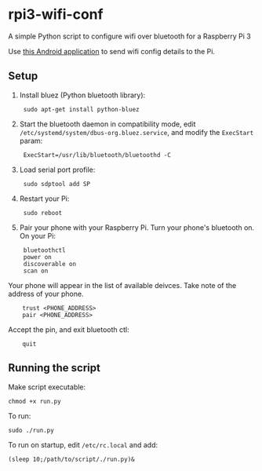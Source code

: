 # rpi3-wifi-conf
A simple Python script to configure wifi over bluetooth for a Raspberry Pi 3

Use [this Android application](https://github.com/Jobava/rpi3-wifi-conf-android) to send wifi config details to the Pi.


## Setup

1. Install bluez (Python bluetooth library):

        sudo apt-get install python-bluez


2. Start the bluetooth daemon in compatibility mode, edit `/etc/systemd/system/dbus-org.bluez.service`, and modify the `ExecStart` param:


        ExecStart=/usr/lib/bluetooth/bluetoothd -C


3. Load serial port profile:

        sudo sdptool add SP


4. Restart your Pi:

        sudo reboot


5. Pair your phone with your Raspberry Pi. Turn your phone's bluetooth on. On your Pi:

        bluetoothctl
        power on
        discoverable on
        scan on


  Your phone will appear in the list of available deivces. Take note of the address of your phone.

        trust <PHONE_ADDRESS>
        pair <PHONE_ADDRESS>


  Accept the pin, and exit bluetooth ctl:

        quit



## Running the script

Make script executable:

    chmod +x run.py


To run:

    sudo ./run.py


To run on startup, edit `/etc/rc.local` and add:

    (sleep 10;/path/to/script/./run.py)&

